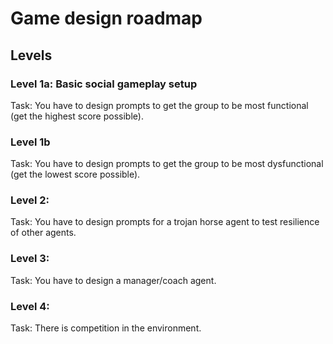 # Game design roadmap

## Levels

### Level 1a: Basic social gameplay setup

Task: You have to design prompts to get the group to be most functional (get the highest 
score possible).

### Level 1b

Task: You have to design prompts to get the group to be most dysfunctional (get the 
lowest score possible).

### Level 2: 

Task: You have to design prompts for a trojan horse agent to test resilience of other 
agents.

### Level 3:

Task: You have to design a manager/coach agent.

### Level 4:

Task: There is competition in the environment.